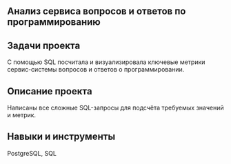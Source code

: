 ## Анализ сервиса вопросов и ответов по программированию

## Задачи проекта
С помощью SQL посчитала и визуализировала ключевые метрики сервис-системы вопросов и ответов о программировании.

## Описание проекта
Написаны все сложные SQL-запросы для подсчёта требуемых значений и метрик.

## Навыки и инструменты
PostgreSQL, SQL
